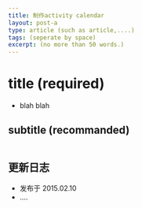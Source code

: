 ```yaml
---
title: 制作activity calendar
layout: post-a
type: article (such as article,....)
tags: (seperate by space) 
excerpt: (no more than 50 words.)
---
```

# title (required)

- blah blah


## subtitle (recommanded)

``` js

```

## 更新日志

- 发布于 2015.02.10
- ....
